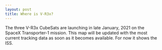 ```yaml
---
layout: post
title: Where is V-R3x?
---
```


The three V-R3x CubeSats are launching in late January, 2021 on the SpaceX Transporter-1 mission. This map will be updated with the most current tracking data as soon as it becomes available. For now it shows the ISS.

<script>
	var norad_n2yo = '25544';
</script>
<script type="text/javascript" src="https://www.n2yo.com/js/widget-tracker.js"></script>

